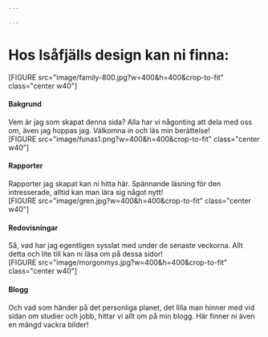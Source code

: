 ```yaml
---

---
```


Hos Isåfjälls design kan ni finna:
=========================


<div class="symmetri-left">
[FIGURE src="image/family-800.jpg?w=400&h=400&crop-to-fit" class="center w40"]

<h4> Bakgrund </h4>
Vem är jag som skapat denna sida? Alla har vi någonting att dela med oss om, även jag hoppas jag. Välkomna in och läs min berättelse!
</div>


<div class="symmetri-right">
[FIGURE src="image/funas1.png?w=400&h=400&crop-to-fit" class="center w40"]

<h4> Rapporter </h4>
Rapporter jag skapat kan ni hitta här. Spännande läsning för den intresserade, alltid kan man lära sig något nytt!
</div>


<div class="symmetri-left">
[FIGURE src="image/gren.jpg?w=400&h=400&crop-to-fit" class="center w40"]

<h4> Redovisningar </h4>
Så, vad har jag egentligen sysslat med under de senaste veckorna. Allt detta och lite till kan ni läsa om på dessa sidor! </div>


<div class="symmetri-right">
[FIGURE src="image/morgonmys.jpg?w=400&h=400&crop-to-fit" class="center w40"]

<h4> Blogg </h4>
Och vad som händer på det personliga planet, det lilla man hinner med vid sidan om studier och jobb, hittar vi allt om på min blogg. Här finner ni även en mängd vackra bilder!
</div>
